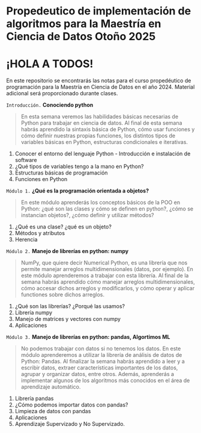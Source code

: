 # Propedeutico de implementación de algoritmos para la Maestría en Ciencia de Datos Otoño 2025

# ¡HOLA A TODOS! 

En este repositorio se encontrarás las notas para el curso propedéutico de programación para la Maestría en Ciencia de Datos en el año 2024. Material adicional será proporcionado durante clases.

`Introducción.` **Conociendo python**
> En esta semana veremos las habilidades básicas necesarias de Python para trabajar en ciencia de datos. Al final de esta semana habrás aprendido la sintaxis básica de Python, cómo usar funciones y cómo definir nuestras propias funciones, los distintos tipos de variables básicas en Python, estructuras condicionales e iterativas.

   1. Conocer el entorno del lenguaje Python
    - Introducción e instalación de software
   2. ¿Qué tipos de variables tengo a la mano en Python?
   3. Estructuras básicas de programación
   4. Funciones en Python

`Módulo 1.`  **¿Qué es la programación orientada a objetos?**
> En este módulo aprenderás los conceptos básicos de la POO en Python: ¿qué son las clases y cómo se definen en python?, ¿cómo se instancian objetos?, ¿cómo definir y utilizar métodos?

   1. ¿Qué es una clase? ¿qué es un objeto?
   2. Métodos y atributos
   3. Herencia

`Módulo 2.`  **Manejo de librerías en python: numpy**
> NumPy, que quiere decir Numerical Python, es una librería que nos permite manejar arreglos multidimensionales (datos, por ejemplo). En este módulo aprenderemos a trabajar con esta librería. Al final de la semana habrás aprendido cómo manejar arreglos multidimensionales, cómo accesar dichos arreglos y modificarlos, y cómo operar y aplicar functiones sobre dichos arreglos.

   1. ¿Qué son las librerías? ¿Porqué las usamos?
   2. Librería numpy
   3. Manejo de matrices y vectores con numpy
   4. Aplicaciones

`Módulo 3.`  **Manejo de librerías en python: pandas, Algortimos ML**
> No podemos trabajar con datos si no tenemos los datos. En este módulo aprenderemos a utilizar la librería de análisis de datos de Python: Pandas. Al finalizar la semana habrás aprendido a leer y a escribir datos, extraer características importantes de los datos, agrupar y organizar datos, entre otros. Además, aprenderás a implementar algunos de los algoritmos más conocidos en el área de aprendizaje automático.

   1. Librería pandas
   2. ¿Cómo podemos importar datos con pandas?
   3. Limpieza de datos con pandas
   4. Aplicaciones
   5. Aprendizaje Supervizado y No Supervizado.
